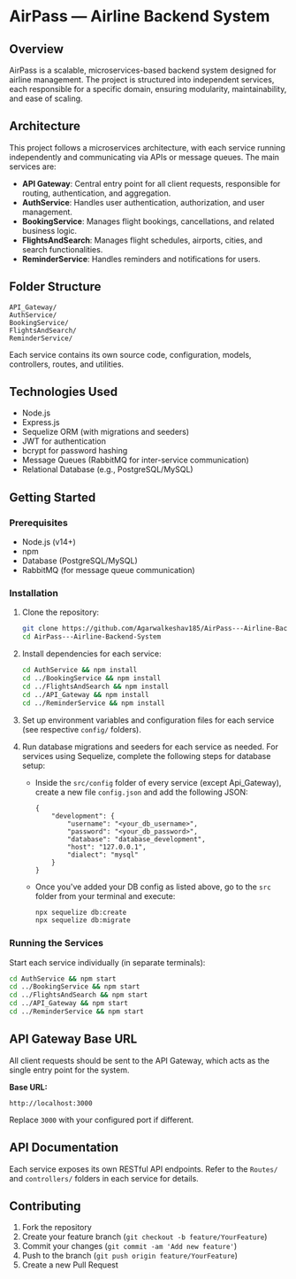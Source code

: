 # AirPass — Airline Backend System

## Overview

AirPass is a scalable, microservices-based backend system designed for airline management. The project is structured into independent services, each responsible for a specific domain, ensuring modularity, maintainability, and ease of scaling.

## Architecture

This project follows a microservices architecture, with each service running independently and communicating via APIs or message queues. The main services are:

- **API Gateway**: Central entry point for all client requests, responsible for routing, authentication, and aggregation.
- **AuthService**: Handles user authentication, authorization, and user management.
- **BookingService**: Manages flight bookings, cancellations, and related business logic.
- **FlightsAndSearch**: Manages flight schedules, airports, cities, and search functionalities.
- **ReminderService**: Handles reminders and notifications for users.

## Folder Structure

```
API_Gateway/
AuthService/
BookingService/
FlightsAndSearch/
ReminderService/
```

Each service contains its own source code, configuration, models, controllers, routes, and utilities.

## Technologies Used

- Node.js
- Express.js
- Sequelize ORM (with migrations and seeders)
- JWT for authentication
- bcrypt for password hashing
- Message Queues (RabbitMQ for inter-service communication)
- Relational Database (e.g., PostgreSQL/MySQL)

## Getting Started

### Prerequisites

- Node.js (v14+)
- npm
- Database (PostgreSQL/MySQL)
- RabbitMQ (for message queue communication)

### Installation

1. Clone the repository:
   ```sh
   git clone https://github.com/Agarwalkeshav185/AirPass---Airline-Backend-System.git
   cd AirPass---Airline-Backend-System
   ```

2. Install dependencies for each service:
   ```sh
   cd AuthService && npm install
   cd ../BookingService && npm install
   cd ../FlightsAndSearch && npm install
   cd ../API_Gateway && npm install
   cd ../ReminderService && npm install
   ```

3. Set up environment variables and configuration files for each service (see respective `config/` folders).


4. Run database migrations and seeders for each service as needed. For services using Sequelize, complete the following steps for database setup:
   - Inside the `src/config` folder of every service (except Api_Gateway), create a new file `config.json` and add the following JSON:

     ```
     {
         "development": {
             "username": "<your_db_username>",
             "password": "<your_db_password>",
             "database": "database_development",
             "host": "127.0.0.1",
             "dialect": "mysql"
         }
     }
     ```

   - Once you've added your DB config as listed above, go to the `src` folder from your terminal and execute:

     ```sh
     npx sequelize db:create
     npx sequelize db:migrate
     ```

### Running the Services

Start each service individually (in separate terminals):

```sh
cd AuthService && npm start
cd ../BookingService && npm start
cd ../FlightsAndSearch && npm start
cd ../API_Gateway && npm start
cd ../ReminderService && npm start
```



## API Gateway Base URL

All client requests should be sent to the API Gateway, which acts as the single entry point for the system.

**Base URL:**

```
http://localhost:3000
```

Replace `3000` with your configured port if different.

## API Documentation

Each service exposes its own RESTful API endpoints. Refer to the `Routes/` and `controllers/` folders in each service for details.

## Contributing

1. Fork the repository
2. Create your feature branch (`git checkout -b feature/YourFeature`)
3. Commit your changes (`git commit -am 'Add new feature'`)
4. Push to the branch (`git push origin feature/YourFeature`)
5. Create a new Pull Request


